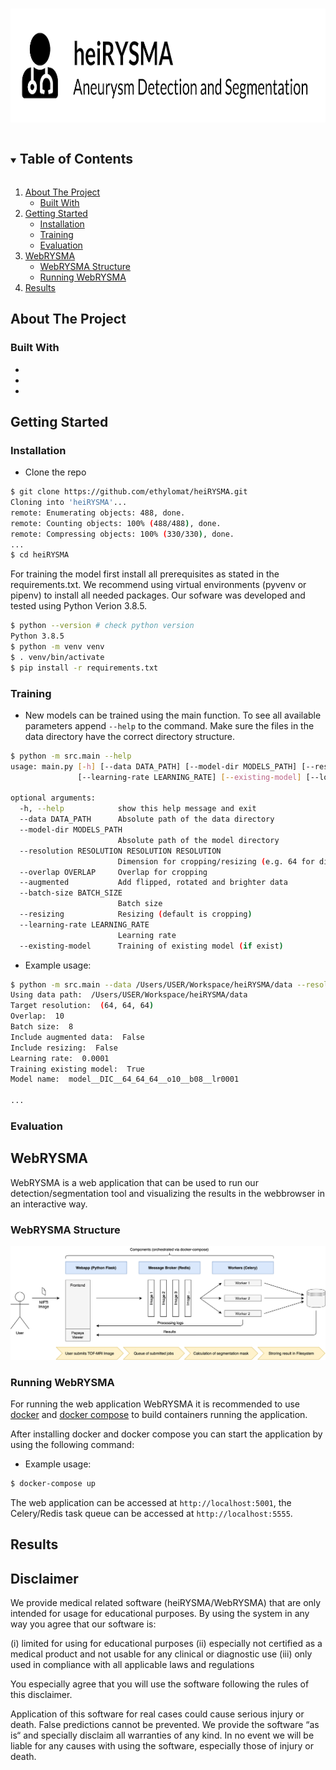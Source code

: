 <!-- PROJECT LOGO -->
<br />
<p align="center">
  <a href="https://github.com/ethylomat/heiRYSMA">
    <img src="doc/img/logo.png" alt="Logo" width="800" height="182">
  </a>
</p>



<!-- TABLE OF CONTENTS -->
<details open="open">
  <summary><h2 style="display: inline-block">Table of Contents</h2></summary>
  <ol>
    <li>
      <a href="#about-the-project">About The Project</a>
      <ul>
        <li><a href="#built-with">Built With</a></li>
      </ul>
    </li>
    <li>
      <a href="#getting-started">Getting Started</a>
      <ul>
        <li><a href="#installation">Installation</a></li>
        <li><a href="#training">Training</a></li>
        <li><a href="#evaluation">Evaluation</a></li>
      </ul>
    </li>
    <li>
      <a href="#webrysma">WebRYSMA</a>
      <ul>
        <li><a href="#webrysma-structure">WebRYSMA Structure</a></li>
        <li><a href="#running-webrysma">Running WebRYSMA</a></li>
      </ul>
    </li>
    <li><a href="#results">Results</a></li>
  </ol>
</details>



<!-- ABOUT THE PROJECT -->
## About The Project


<!-- BUILD WITH -->
### Built With

* []()
* []()
* []()



<!-- GETTING STARTED -->
## Getting Started


<!-- INSTALLATION -->
### Installation

- Clone the repo
```sh
$ git clone https://github.com/ethylomat/heiRYSMA.git
Cloning into 'heiRYSMA'...
remote: Enumerating objects: 488, done.
remote: Counting objects: 100% (488/488), done.
remote: Compressing objects: 100% (330/330), done.
...
$ cd heiRYSMA
```

For training the model first install all prerequisites as stated in the requirements.txt. We recommend using virtual environments (pyvenv or pipenv) to install all needed packages. Our sofware was developed and tested using Python Verion 3.8.5.

```sh
$ python --version # check python version
Python 3.8.5
$ python -m venv venv
$ . venv/bin/activate
$ pip install -r requirements.txt
```

<!-- TRAINING -->
### Training


- New models can be trained using the main function. To see all available parameters append `--help` to the command. Make sure the files in the data directory have the correct directory structure.
```sh
$ python -m src.main --help
usage: main.py [-h] [--data DATA_PATH] [--model-dir MODELS_PATH] [--resolution RESOLUTION RESOLUTION RESOLUTION] [--overlap OVERLAP] [--augmented] [--batch-size BATCH_SIZE] [--resizing]
               [--learning-rate LEARNING_RATE] [--existing-model] [--loss LOSS_METRIC]

optional arguments:
  -h, --help            show this help message and exit
  --data DATA_PATH      Absolute path of the data directory
  --model-dir MODELS_PATH
                        Absolute path of the model directory
  --resolution RESOLUTION RESOLUTION RESOLUTION
                        Dimension for cropping/resizing (e.g. 64 for dimension 64 x 64 x 64)
  --overlap OVERLAP     Overlap for cropping
  --augmented           Add flipped, rotated and brighter data
  --batch-size BATCH_SIZE
                        Batch size
  --resizing            Resizing (default is cropping)
  --learning-rate LEARNING_RATE
                        Learning rate
  --existing-model      Training of existing model (if exist)
```

- Example usage:
```sh
$ python -m src.main --data /Users/USER/Workspace/heiRYSMA/data --resolution "64 64 64" --overlap 10 --batch-size 8 --learning-rate 0.0001
Using data path:  /Users/USER/Workspace/heiRYSMA/data
Target resolution:  (64, 64, 64)
Overlap:  10
Batch size:  8
Include augmented data:  False
Include resizing:  False
Learning rate:  0.0001
Training existing model:  True
Model name:  model__DIC__64_64_64__o10__b08__lr0001 

...
```


<!-- EVALUATION -->
### Evaluation

<!-- WEBRYSMA -->
## WebRYSMA

WebRYSMA is a web application that can be used to run our detection/segmentation tool and visualizing the results in the webbrowser in an interactive way.   

<!-- WEBRYSMA STRUCTURE -->
### WebRYSMA Structure

<p align="center">
  <a href="https://github.com/ethylomat/heiRYSMA">
    <img src="doc/img/WebRYSMA-structure.png" width="900">
  </a>
</p>

<!-- RUNNING WEBRYSMA -->
### Running WebRYSMA

For running the web application WebRYSMA it is recommended to use [docker](https://docs.docker.com/) and [docker compose](https://docs.docker.com/compose/) to build containers running the application.

After installing docker and docker compose you can start the application by using the following command:

- Example usage:
```sh
$ docker-compose up
```

The web application can be accessed at `http://localhost:5001`, the Celery/Redis task queue can be accessed at `http://localhost:5555`.  

<!-- RESULTS -->
## Results

## Disclaimer

We provide medical related software (heiRYSMA/WebRYSMA) that are only intended for usage for educational purposes. By using the system in any way you agree that our software is:

(i) limited for using for educational purposes
(ii) especially not certified as a medical product and not usable for any clinical or diagnostic use
(iii) only used in compliance with all applicable laws and regulations

You especially agree that you will use the software following the rules of this disclaimer. 

Application of this software for real cases could cause serious injury or death. False predictions cannot be prevented.
We provide the software “as is“ and specially disclaim all warranties of any kind. 
In no event we will be liable for any causes with using the software, especially those of injury or death.